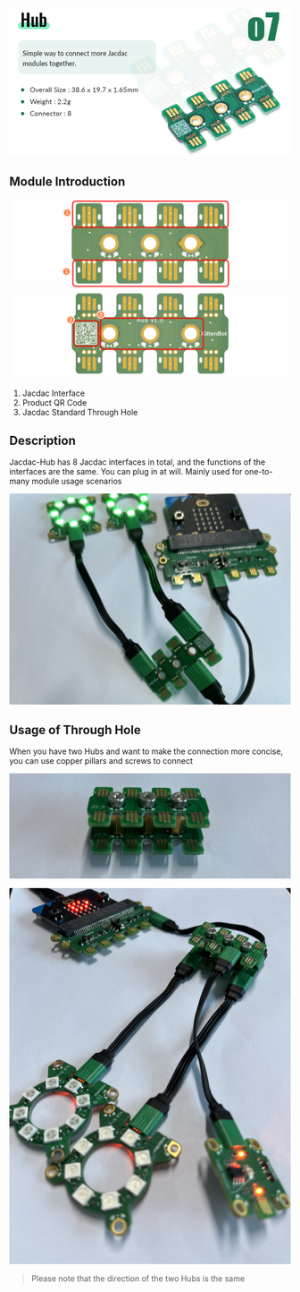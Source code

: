 ## ![Hub.png](1656068483488-b114925a-9660-4cda-aced-3b07edcafec3.png)

## Module Introduction

![jacdac28.png](1656068245419-cdc4642c-b888-45b6-9242-9cd8a562f3fe.png)

1. Jacdac Interface
2. Product QR Code
3. Jacdac Standard Through Hole

## Description

Jacdac-Hub has 8 Jacdac interfaces in total, and the functions of the interfaces are the same. You can plug in at will. Mainly used for one-to-many module usage scenarios


![lADPJxRxSGCiRZXNA2rNBI4_1166_874.jpg](1656056971903-4d4fe8da-2d9a-4d41-898e-28d05881cbfb.jpeg)

## Usage of Through Hole

When you have two Hubs and want to make the connection more concise, you can use copper pillars and screws to connect

![19.JPG](1656058224168-c9c51927-70d4-49d2-aa00-e5282bef6d6f.jpeg)

![20.JPG](1656059191980-8c0ec113-4873-4a43-8ebd-549cb3abd4b6.jpeg)

> Please note that the direction of the two Hubs is the same


